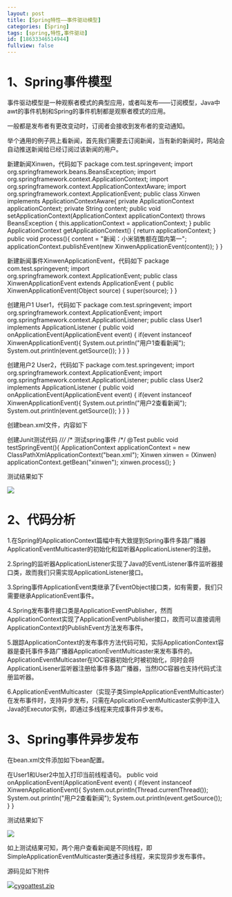 ```yaml
---
layout: post
title: [Spring特性——事件驱动模型]
categories: [Spring]
tags: [spring,特性,事件驱动]
id: [18633346514944]
fullview: false
---
```

# 1、Spring事件模型

事件驱动模型是一种观察者模式的典型应用，或者叫发布——订阅模型，Java中awt的事件机制和Spring的事件机制都是观察者模式的应用。

一般都是发布者有更改变动时，订阅者会接收到发布者的变动通知。

举个通用的例子网上看新闻，首先我们需要去订阅新闻，当有新的新闻时，网站会自动推送新闻给已经订阅过该新闻的用户。

新建新闻Xinwen，代码如下
package com.test.springevent; import org.springframework.beans.BeansException; import org.springframework.context.ApplicationContext; import org.springframework.context.ApplicationContextAware; import org.springframework.context.ApplicationEvent; public class Xinwen implements ApplicationContextAware{ private ApplicationContext applicationContext; private String content; public void setApplicationContext(ApplicationContext applicationContext) throws BeansException { this.applicationContext = applicationContext; } public ApplicationContext getApplicationContext() { return applicationContext; } public void process(){ content = "新闻：小米销售额在国内第一"; applicationContext.publishEvent(new XinwenApplicationEvent(content)); } }

新建新闻事件XinwenApplicationEvent，代码如下
package com.test.springevent; import org.springframework.context.ApplicationEvent; public class XinwenApplicationEvent extends ApplicationEvent { public XinwenApplicationEvent(Object source) { super(source); } }

创建用户1 User1，代码如下
package com.test.springevent; import org.springframework.context.ApplicationEvent; import org.springframework.context.ApplicationListener; public class User1 implements ApplicationListener<ApplicationEvent> { public void onApplicationEvent(ApplicationEvent event) { if(event instanceof XinwenApplicationEvent){ System.out.println("用户1查看新闻"); System.out.println(event.getSource()); } } }

创建用户2 User2，代码如下
package com.test.springevent; import org.springframework.context.ApplicationEvent; import org.springframework.context.ApplicationListener; public class User2 implements ApplicationListener<ApplicationEvent> { public void onApplicationEvent(ApplicationEvent event) { if(event instanceof XinwenApplicationEvent){ System.out.println("用户2查看新闻"); System.out.println(event.getSource()); } } }

创建bean.xml文件，内容如下
<!-- 测试Spring事件机制 --> <bean class="com.test.springevent.User1"/> <bean class="com.test.springevent.User2"/> <bean id="xinwen" class="com.test.springevent.Xinwen"/>

创建Junit测试代码
//*/* /* 测试spring事件 /*/ @Test public void testSpringEvent(){ ApplicationContext applicationContext = new ClassPathXmlApplicationContext("bean.xml"); Xinwen xinwen = (Xinwen) applicationContext.getBean("xinwen"); xinwen.process(); }

测试结果如下

![](http://file.ctosb.com/upload/image/20170705/1499240729735091870.png)

# 2、代码分析

1.在Spring的ApplicationContext篇幅中有大致提到Spring事件多路广播器ApplicationEventMulticaster的初始化和监听器ApplicationListener的注册。

2.Spring的监听器ApplicationListener实现了Java的EventListener事件监听器接口类，故而我们只需实现ApplicationListener接口。

3.Spring事件ApplicationEvent类继承了EventObject接口类，如有需要，我们只需要继承ApplicationEvent事件。

4.Spring发布事件接口类是ApplicationEventPublisher，然而ApplicationContext实现了ApplicationEventPublisher接口，故而可以直接调用ApplicationContext的PublishEvent方法发布事件。

5.跟踪ApplicationContext的发布事件方法代码可知，实际ApplicationContext容器是委托事件多路广播器ApplicationEventMulticaster来发布事件的。ApplicationEventMulticaster在IOC容器初始化时被初始化，同时会将ApplicationLisener监听器注册给事件多路广播器，当然IOC容器也支持代码式注册监听器。

6.ApplicationEventMulticaster（实现子类SimpleApplicationEventMulticaster）在发布事件时，支持异步发布，只需在ApplicationEventMulticaster实例中注入Java的Executor实例，即通过多线程来完成事件异步发布。

# 3、Spring事件异步发布

在bean.xml文件添加如下bean配置。
<!-- 测试Spring事件机制 异步发布事件 --> <bean id="taskExecutor" class="org.springframework.scheduling.concurrent.ThreadPoolTaskExecutor"> <property name="corePoolSize" value="5"></property> </bean> <bean id="applicationEventMulticaster" class="org.springframework.context.event.SimpleApplicationEventMulticaster"> <property name="taskExecutor" ref="taskExecutor"></property> </bean>

在User1和User2中加入打印当前线程语句。
public void onApplicationEvent(ApplicationEvent event) { if(event instanceof XinwenApplicationEvent){ System.out.println(Thread.currentThread()); System.out.println("用户2查看新闻"); System.out.println(event.getSource()); } }

测试结果如下

![](http://file.ctosb.com/upload/image/20170705/1499240739802081406.png)

如上测试结果可知，两个用户查看新闻是不同线程，即SimpleApplicationEventMulticaster类通过多线程，来实现异步发布事件。

源码见如下附件

![](http://ctosb.com/ueditor/dialogs/attachment/fileTypeImages/icon_rar.gif)[cygoattest.zip](http://file.ctosb.com/upload/file/20170705/1499240777940046825.zip "cygoattest.zip")
